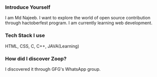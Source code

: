 ### Introduce Yourself
I am Md Najeeb. I want to explore the world of open source contribution through hactoberfest program. I am currently learning web development.

### Tech Stack I use
HTML, CSS, C, C++, JAVA(Learning)

### How did I discover Zoop?
I discovered it through GFG's WhatsApp group.
